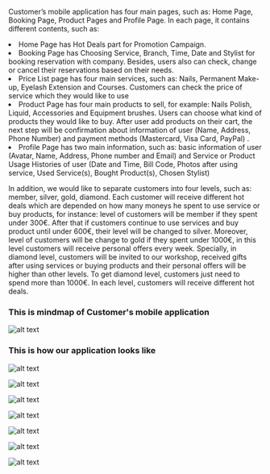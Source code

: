 Customer’s mobile application has four main pages, such as: Home Page, Booking Page, Product Pages and Profile Page. In each page, it contains different contents, such as:

  <li> Home Page has Hot Deals part for Promotion Campaign.</li>
  <li> Booking Page has Choosing Service, Branch, Time, Date and Stylist for booking reservation with company. Besides, users  also can check, change or cancel their reservations based on their needs.</li>
  <li> Price List page has four main services, such as: Nails, Permanent Make-up, Eyelash Extension and Courses. Customers can check the price of service which they would like to use </li>
  <li> Product Page has four main products to sell, for example: Nails Polish, Liquid, Accessories and Equipment brushes. Users can choose what kind of products they would like to buy. After user add products on their cart, the next step will be confirmation about information of user (Name, Address, Phone Number) and payment methods (Mastercard, Visa Card, PayPal) .
  <li> Profile Page has two main information, such as: basic information of user (Avatar, Name, Address, Phone number and Email) and Service or Product Usage Histories of user (Date and Time, Bill Code, Photos after using service, Used Service(s), Bought Product(s), Chosen Stylist) </li>

In addition, we would like to separate customers into four levels, such as: member, silver, gold, diamond. Each customer will receive different hot deals which are depended on how many moneys he spent to use service or buy products, for instance: level of customers will be member if they spent under 300€. After that if customers continue to use services and buy product until under 600€, their level will be changed to silver. Moreover, level of customers will be change to gold if they spent under 1000€, in this level customers will receive personal offers every week. Specially, in diamond level, customers will be invited to our workshop, received gifts after using services or buying products and their personal offers will be higher than other levels. To get diamond level, customers just need to spend more than 1000€. In each level, customers will receive different hot deals.

<h3>This is mindmap of Customer's mobile application</h3>

![alt text](https://lh3.googleusercontent.com/0JEko-8sMd34mvrK5qHkpHyjjUyK7QghSwIEqqlJEV1Zg0YRrhqFM0AojvHyRxwA_Pe_95kAKRtCGJkiFXUSS84lH2hHEiKcXl99hzjuOiuoqIiNOb1Eqq2MbglaY6UccVAEXeKneihjCLWeqKxa-E5-5mZ9gg1PRe_D3cYiBbAcRGbIl_1yq5FLbf_mXHkJqsYW5G7KSd2OaCQanT6x79VMFMgg1BiM2Q2vm_eB1xj-o5XUgYx1ELJXSr9xctI9zzyPr2wIhaDY6M3zDtZSzjwNa_vMJCfk-jNfE1f4VIC1XLJJ577WPDLkurLGGkdiz8yx4NPESG8bX03UlYWUeXXph-6Oe2TUa5gyysHz2XWTf0GpWs0WPZ3QzybpzCcK6UIoSlhTC-3XHoTybPqt6TlnW8DgHbF-IZ5DpvbTqELM8_0E4np21BYFR4wKr_e5lHvPs_B6NaqpkOSKqhWyVShSokuX2Jx_XYYpGizZc1QWJIGUvIq-sEozUOcVaZpTpUDsqgoXa-cVJH2bSr7rRxJrIbV0om5lyiYj6NbhD-Bngo1QmyioYaaji1UdWSkJWEQcXgVWnbJMuWAQol3v7Qv31AZy-EzuvLYQ6kgfXgF68dI15HXvwvkttVLUVeEp2AesbZz82lzeANEcxIWvsjgn-ZBhbPhEmG4O6xqbWFZiWlkH2iqZ2ltlMcZCCw=w1754-h1239-no)

<h3>This is how our application looks like</h3>

![alt text](https://lh3.googleusercontent.com/bHBy0qINyDfVVMH8YOqKU59gF_tzD-8Mhdm12HpZWrk_9sqyW5FCS3ELB-UVSwa8DPpQi1CALNFDPi8XHktnBf-SgGTVV1qbzdpG7PcWC4QhEJljatbk_NqtPstWk1n0HqGhEGUAmNBnuRwZVeEof29ER-t-RJvRL1IObMpnM27ATIHOzDcuxxlQMmxwvWe48jKcKYBE67_Yo0Z5nBTX39TuQdtH-XxpWTQTx0bqzVk6TmPOmrcsftqZFoduUPSkCaLPuzOM872JOT0gDpVBFR8XPHtIJvoJ1n_lHEpd8MB_B6XCLF-o2suvIg5xVoAr0LKpKarE2CQ2sBoU4zS3Cg3DXn_rkWM7SgsLIhKXWZBqoYzL0EnMLcGkkkrRjIAkT3ebyGtRw6vTq1L6VJL3v4k3kyyLSr1H27lrhh5Tus2ZCRtPhxESzfDsUtokZkG6M5ShHtXZ4-4n7YmMFpmnZ3iT5TRo8YGS_z0gWn_DO4kfXXPsH6HfYOec8ZxLpQ_vI2WF2oY633HHcfga-60EPivpp-Zm3h2FibvrdqY1E_OP9_vrhOvXVSbO3VnAIK1J-mJF3-N673rAQusS_o-yXlLXyuzbmwxtzkAEjN7zc5MMJodh0kU_UYtKmf5upXmfl9_3LKebLDodn8Pq2_yeXI4gJzUgww0axyUgQSpUFOv7WyIykJP4tURGQwmioA=w856-h871-no)

![alt text](https://lh3.googleusercontent.com/w42HIDXAsvrGPLFvP895xpDFyvFwzWZ5KOKfwbEGOD15bRfa01PronWTW6vyYDpgZyjyyI94-3M_e6koGWDhbYLEa5ASRRA8QHnOmA0kndYhwKUgBwhjqHBZ5YR9SWkeDakGMPFrPZdk3etVRMC5kBaJpQYJkSyof9TbbYLdDjw0Ypn4qxb-x_giam9pLbeo_hvfrx1G5NpsWJuiONhDG46YNk70xYgnAkKX9MK6PG81RnhAhMzOx3idqsOK96DmaOYnDKoXUI_99tg9RFWYD-1zzt8nX-wAX1PZE-4VBdonHPkdlUrKfAtHd22jdwd8943Zg9MZNhvZ7m2rrnKAskGvd9BRWnFZXR2WICGd-RpWqzbMz-8-T8jtbN75JeYypavDJYGkjCqKOdVFUcLVWXeXLoPgNBT-gkAMynkb6dD2hUmeqqmqBDqK96R8kLHGx48L4pRWjlKHTJJG9rthF1_X5Ph-KJsG8RBl9W5X_QRGEHK2lVrpwyp6ULeIfYnEJS9tn8JZYUZKZSE7UcYQtN8AUaYaWlwMO_9FB5O7JWT5h-9V0tnZnOwSOROKjCjaKimcN1BLNfM86NL6Kj9RX_1m0Y33xtg6FJnbngJVwsHNi2rtzQYAgBtU8hUu13iunl7SYrTeM5DiiIln4u7Wn91_E0HHJJKYu8GaVCX2otKJqjQ1pq06UpeM5CUpaA=w991-h871-no)


![alt text](https://lh3.googleusercontent.com/GXJqZos3WSoE62XBokGS_KAQOAc2UN7QYCKFO5fi5lmGotUQn9Jh4hGE0SBTyyAJnwif_N7K512w1KNdigubY7NGk6S-Y0B0eQVx2pqcmqgzxRdXfJv7w3NUGnzSNMgKS4mEkneuXAsZRcp2A50SYfnjSrd-c5c1uoL8lTBxMBwNYyWYNxV7rdRdNrWkNV9NQ9vLbCqjDYWmnK9ZSREu55eW5UeAOwWyFbBNH83IoVMXqGVV3zmURZai-V-miaInkIAHL-qJnQsjzkgBTzz7iPh7ltWE7nTR6_BzYW6Og0mo2RjmZVkygL3vdngqUjl0xh4JeupQbFgWqYUDRRDA6eYhsU-jgwuB9GkWk-JYpyaXPHKApXQxFp0Kf9gzwQn3EWh2aZIv3igXwURCGNj0eXv63sRG0uvyJCiIbHR6AdgVKcugBM-5psT_DQ7WECEn2ZbUzlDjMGFuhSQlW5L2ZnAySNCtV8PI-7r-j_0Envn05YEsBirgWDICApJG5RaMz7i1AYWJFJAfQUT14Nqae1xNvPkjsFVRYKGFDNmhnvtePC2b9Z8Ev_ZrPjUO5bhMqQR2Dlnrvf-Eo3Mopjb5L5MEyJ5pI2E5Rw7qa-4_aXTIGgKlV-UdW4S_higkm0LXjWIsqnbz6g6CuP7VaF9UInzTUu-eBhKwCUFPU8QlJMc_kWGie4DQHDjNWEAEfQ=w1127-h871-no)


![alt text](https://lh3.googleusercontent.com/MDoGNS3C3QaaIf4hKnAs8Z4qsKtOvh7HvowhJ4oWv-FjsBa3N1Gn7dg3ZcPnni2bopxTONGYFobGb1ykJIOn7tRkXo5t0HGLxrSs8jmwaE-R2wnM7qe_r2Za7rAT9f9caVd22HCuzciZ15rrrYThudS-G3-j9xvwc0vB6VjlJn1nce_nRWWCUmIcIig6W50ihDMr5KNv-gIVsx1kgsPZvOFqd9J_YYSrRo0HLCJMbZU_g9a7R1Jsvs56JUEjCMLAwTFrzQUloqOkOWwsU0UVwkFJbKq75-VBBlVzdr60zFeFXt8WXfh4gs7HK0qQ9AcyPB4SFfnqQIUyZVMQlp2QkrDmPg1IvPiqrMXX-Oul7pLeOBDBHftc2SikL7Bdgyg73arD0m8ztFqLUU_3HcdrPrnWiD2KwVPe8JGPHZoBEFEBkzlZJUa_supsU3csnIES1H1Zbi09zswiFn9ektPO-BKOgx1n86X3w3Pr7UKVgUGCg0iyXR4eqASRawIz-5WqVWdFaUa4J702O9orwQ5juuhpgJrdw3jlyqR2Imy879VONg27b16Bt4W6rB9-UmI0cLZjskNTaYI2gbPps81EcbExP-sN2rKG__HY2eEkB5DI_rNAPVAkhGpzd_4rHYkoLKTFYfvwCc79zXtjodO6rakSkbqjYJIVMOAacRtz_LPpcKSQ4lTaI_KBXMSgNw=w489-h871-no)


![alt text]()

![alt text](https://lh3.googleusercontent.com/ePyK5HSdj0n-xWGh0BTr567N5fBAJ6z7pgVSdyXLA0Ijbrn88JL2IK3alXeCa5yxRhLboKsVtTeB1eNo6qG6X3TvsBENWgN0XJWCb8xbdeW0tWDvEF3m1DLOjN4YEH20-zHkgT1kB8r6NXJWdo7G1kCNvYNxqRmSXH_gRBPMw3e0_jgkRTMTAHgBoB6xMWqypomN32Q1Cmi3_BXsjclvFXoz9EFWi6_7dFxYXjF-gqzjHq6BrRMy6fZBEHur0pLGnm_lQfwHPJ4P8zcYJ6YFCCgQr-Bh5OjpD-sLQrXhipi_BH-WinubdDVPRyvkD_XJPOq7UBpEhxGO2TVevKfHkp1FyMOodv-5EOOFrbBOW90YouQ5kLoBXFfMQz86_SztFKn13A_S4OiElk_0yAa00x-zE6j5UrqTV8rMHgo-XAo-dl1dcS1VjP95tl2QenYGBlySqpd25_U3n2nh_3bLOM-BCMv6J-azJ7TA4TRma6aW886kVFnGcCZn3yKvVNiVGJZpgLDqfVFxmQmQSip2YRY4AJsiqrHHn12sCiyCPQxS6qPP4dWmh_-br064kIvoNMN36BF9CG3v5JwxckExdcKl9Wb8FFCEBrzFCNgMSLGpHOQIpi2rVcnvdksqyJuvPT2CSetysyLutnC8KVrq0swOueQd6_57kzTjmAidjopkWITV_yoc7ZuG6A_yQg=w340-h746-no)

![alt text](https://lh3.googleusercontent.com/9QnrCkPIgRc3tlJee3t4MN08lIqz8T9Nfk8FpjghbaCFVH1acRMUNshygerD-tiExcLFJJO51ZjqEzY7rek19_C0NRfDVDtaT350ZGr5AhIJC6J42ICwfBS5H2oxLmbgcTJhv0o-Syykq43Zai9BaECcAl4J25jZcp0dUe377cI0razDFZWmaSfOM9t6ic7VLBNxh8-b9Y51ai1OfAUgbZ-3LtsdEjJUB7GkTJzEs8L3jlKOzJrEeoieK5LQx1r9Vuhxhx62iIOHmfU4AtchtMQltl_ZYfipPpzNrQ7k47gMXQJrlxuktjBIFqvo5hT5N0_A-kMj_iOJLYNTqeUCG-aMdRGS55cBiyhg9n2xxYgZ-0w1VTfvtHRdpvEbOIkFAPrFO7ttq8r1EOTZZDUU1Jy-mdDpAur5DG2iN6zrdElJxH-eAMSn3ojnouwqW28ZW1BR0PBnIein1x1YMkSrq6zRq953Do5VspjhNhHWyEyroJovM4GemIk9qgFp95Pct5yH6PjkAtF1LQ2oXDpr4f3S2AhgsqIhCDJYEwoFsQ7c70pux9dFb1yeMyn6aTj-phzDa7cNxO1-aiEG9pf1KJ5cBY5pH_YnJiEVzEIBGWmipctjrM4VTnQDJSfI9vKgEBYtl7bZ1PU9m4llwn4AQr-fw8t-X7gyoAR3M9eCEhp-E6e1bin3fj5tYchGqQ=w696-h676-no)
